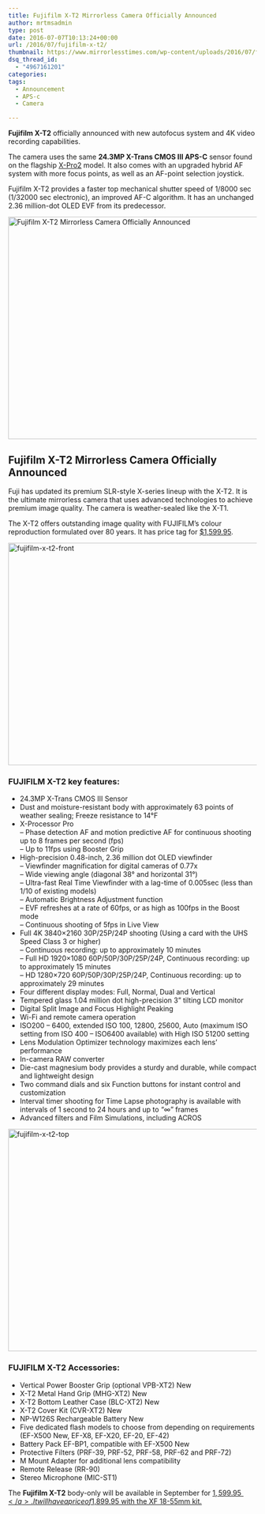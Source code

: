```yaml
---
title: Fujifilm X-T2 Mirrorless Camera Officially Announced
author: mrtmsadmin
type: post
date: 2016-07-07T10:13:24+00:00
url: /2016/07/fujifilm-x-t2/
thumbnail: https://www.mirrorlesstimes.com/wp-content/uploads/2016/07/fujifilm-x-t2-front.jpg
dsq_thread_id:
  - "4967161201"
categories:
tags:
  - Announcement
  - APS-c
  - Camera

---
```

**Fujifilm X-T2** officially announced with new autofocus system and 4K video recording capabilities.

The camera uses the same **24.3MP X-Trans CMOS III APS-C** sensor found on the flagship [X-Pro2][1] model. It also comes with an upgraded hybrid AF system with more focus points, as well as an AF-point selection joystick.

Fujifilm X-T2 provides a faster top mechanical shutter speed of 1/8000 sec (1/32000 sec electronic), an improved AF-C algorithm. It has an unchanged 2.36 million-dot OLED EVF from its predecessor.<!--more-->

<img class="alignnone wp-image-412 size-full" title="Fujifilm X-T2 Mirrorless Camera Officially Announced" src="https://i1.wp.com/www.mirrorlesstimes.com/wp-content/uploads/2016/07/fujifilm-x-t2-rear.jpg?resize=600%2C450&#038;ssl=1" alt="Fujifilm X-T2 Mirrorless Camera Officially Announced" width="600" height="450" srcset="https://i1.wp.com/www.mirrorlesstimes.com/wp-content/uploads/2016/07/fujifilm-x-t2-rear.jpg?w=1199&ssl=1 1199w, https://i1.wp.com/www.mirrorlesstimes.com/wp-content/uploads/2016/07/fujifilm-x-t2-rear.jpg?resize=300%2C225&ssl=1 300w, https://i1.wp.com/www.mirrorlesstimes.com/wp-content/uploads/2016/07/fujifilm-x-t2-rear.jpg?resize=768%2C576&ssl=1 768w, https://i1.wp.com/www.mirrorlesstimes.com/wp-content/uploads/2016/07/fujifilm-x-t2-rear.jpg?resize=1024%2C769&ssl=1 1024w" sizes="(max-width: 600px) 100vw, 600px" data-recalc-dims="1" /> 

## Fujifilm X-T2 Mirrorless Camera Officially Announced

Fuji has updated its premium SLR-style X-series lineup with the X-T2. It is the ultimate mirrorless camera that uses advanced technologies to achieve premium image quality. The camera is weather-sealed like the X-T1.

The X-T2 offers outstanding image quality with FUJIFILM’s colour reproduction formulated over 80 years. It has price tag for <a href="http://amzn.to/29ofHQl" target="_blank" rel="nofollow">$1,599.95</a>.

<img class="alignnone size-full wp-image-413" src="https://i1.wp.com/www.mirrorlesstimes.com/wp-content/uploads/2016/07/fujifilm-x-t2-front.jpg?resize=600%2C450&#038;ssl=1" alt="fujifilm-x-t2-front" width="600" height="450" srcset="https://i1.wp.com/www.mirrorlesstimes.com/wp-content/uploads/2016/07/fujifilm-x-t2-front.jpg?w=1200&ssl=1 1200w, https://i1.wp.com/www.mirrorlesstimes.com/wp-content/uploads/2016/07/fujifilm-x-t2-front.jpg?resize=300%2C225&ssl=1 300w, https://i1.wp.com/www.mirrorlesstimes.com/wp-content/uploads/2016/07/fujifilm-x-t2-front.jpg?resize=768%2C576&ssl=1 768w, https://i1.wp.com/www.mirrorlesstimes.com/wp-content/uploads/2016/07/fujifilm-x-t2-front.jpg?resize=1024%2C768&ssl=1 1024w" sizes="(max-width: 600px) 100vw, 600px" data-recalc-dims="1" /> 

### FUJIFILM X-T2 key features:

  * 24.3MP X-Trans CMOS III Sensor
  * Dust and moisture-resistant body with approximately 63 points of weather sealing; Freeze resistance to 14°F
  * X-Processor Pro  
    – Phase detection AF and motion predictive AF for continuous shooting up to 8 frames per second (fps)  
    – Up to 11fps using Booster Grip
  * High-precision 0.48-inch, 2.36 million dot OLED viewfinder  
    – Viewfinder magnification for digital cameras of 0.77x  
    – Wide viewing angle (diagonal 38° and horizontal 31°)  
    – Ultra-fast Real Time Viewfinder with a lag-time of 0.005sec (less than 1/10 of existing models)  
    – Automatic Brightness Adjustment function  
    – EVF refreshes at a rate of 60fps, or as high as 100fps in the Boost mode  
    – Continuous shooting of 5fps in Live View
  * Full 4K 3840×2160 30P/25P/24P shooting (Using a card with the UHS Speed Class 3 or higher)  
    – Continuous recording: up to approximately 10 minutes  
    – Full HD 1920×1080 60P/50P/30P/25P/24P, Continuous recording: up to approximately 15 minutes  
    – HD 1280×720 60P/50P/30P/25P/24P, Continuous recording: up to approximately 29 minutes
  * Four different display modes: Full, Normal, Dual and Vertical
  * Tempered glass 1.04 million dot high-precision 3” tilting LCD monitor
  * Digital Split Image and Focus Highlight Peaking
  * Wi-Fi and remote camera operation
  * ISO200 – 6400, extended ISO 100, 12800, 25600, Auto (maximum ISO setting from ISO 400 – ISO6400 available) with High ISO 51200 setting
  * Lens Modulation Optimizer technology maximizes each lens’ performance
  * In-camera RAW converter
  * Die-cast magnesium body provides a sturdy and durable, while compact and lightweight design
  * Two command dials and six Function buttons for instant control and customization
  * Interval timer shooting for Time Lapse photography is available with intervals of 1 second to 24 hours and up to “∞” frames
  * Advanced filters and Film Simulations, including ACROS

<img class="alignnone size-full wp-image-414" src="https://i1.wp.com/www.mirrorlesstimes.com/wp-content/uploads/2016/07/fujifilm-x-t2-top.jpg?resize=600%2C450&#038;ssl=1" alt="fujifilm-x-t2-top" width="600" height="450" srcset="https://i1.wp.com/www.mirrorlesstimes.com/wp-content/uploads/2016/07/fujifilm-x-t2-top.jpg?w=1200&ssl=1 1200w, https://i1.wp.com/www.mirrorlesstimes.com/wp-content/uploads/2016/07/fujifilm-x-t2-top.jpg?resize=300%2C225&ssl=1 300w, https://i1.wp.com/www.mirrorlesstimes.com/wp-content/uploads/2016/07/fujifilm-x-t2-top.jpg?resize=768%2C576&ssl=1 768w, https://i1.wp.com/www.mirrorlesstimes.com/wp-content/uploads/2016/07/fujifilm-x-t2-top.jpg?resize=1024%2C768&ssl=1 1024w" sizes="(max-width: 600px) 100vw, 600px" data-recalc-dims="1" /> 

### FUJIFILM X-T2 Accessories:

  * Vertical Power Booster Grip (optional VPB-XT2) New
  * X-T2 Metal Hand Grip (MHG-XT2) New
  * X-T2 Bottom Leather Case (BLC-XT2) New
  * X-T2 Cover Kit (CVR-XT2) New
  * NP-W126S Rechargeable Battery New
  * Five dedicated flash models to choose from depending on requirements (EF-X500 New, EF-X8, EF-X20, EF-20, EF-42)
  * Battery Pack EF-BP1, compatible with EF-X500 New
  * Protective Filters (PRF-39, PRF-52, PRF-58, PRF-62 and PRF-72)
  * M Mount Adapter for additional lens compatibility
  * Remote Release (RR-90)
  * Stereo Microphone (MIC-ST1)

The **Fujifilm X-T2** body-only will be available in September for <a href="http://amzn.to/29ofHQl" target="_blank" rel="nofollow">$1,599.95</a>. It will have a price of $1,899.95 with the XF 18-55mm kit.

 [1]: http://www.dailycameranews.com/2016/01/fujifilm-x-pro2/